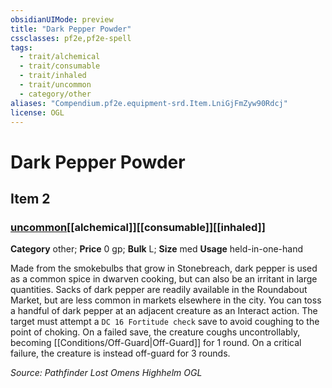 ```yaml
---
obsidianUIMode: preview
title: "Dark Pepper Powder"
cssclasses: pf2e,pf2e-spell
tags:
  - trait/alchemical
  - trait/consumable
  - trait/inhaled
  - trait/uncommon
  - category/other
aliases: "Compendium.pf2e.equipment-srd.Item.LniGjFmZyw90Rdcj"
license: OGL
---
```

# Dark Pepper Powder
## Item 2
### [uncommon](uncommon "Uncommon Rarity Trait")[[alchemical]][[consumable]][[inhaled]]

**Category** other; 
**Price** 0 gp; 
**Bulk** L; **Size** med
**Usage** held-in-one-hand

Made from the smokebulbs that grow in Stonebreach, dark pepper is used as a common spice in dwarven cooking, but can also be an irritant in large quantities. Sacks of dark pepper are readily available in the Roundabout Market, but are less common in markets elsewhere in the city. You can toss a handful of dark pepper at an adjacent creature as an Interact action. The target must attempt a `DC 16 Fortitude check` save to avoid coughing to the point of choking. On a failed save, the creature coughs uncontrollably, becoming [[Conditions/Off-Guard|Off-Guard]] for 1 round. On a critical failure, the creature is instead off-guard for 3 rounds.

*Source: Pathfinder Lost Omens Highhelm*
*OGL*